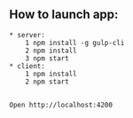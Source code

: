 ## How to launch app: ##
	* server:
		1 npm install -g gulp-cli
		2 npm install
		3 npm start
	* client: 
		1 npm install
		2 npm start
	

	Open http://localhost:4200